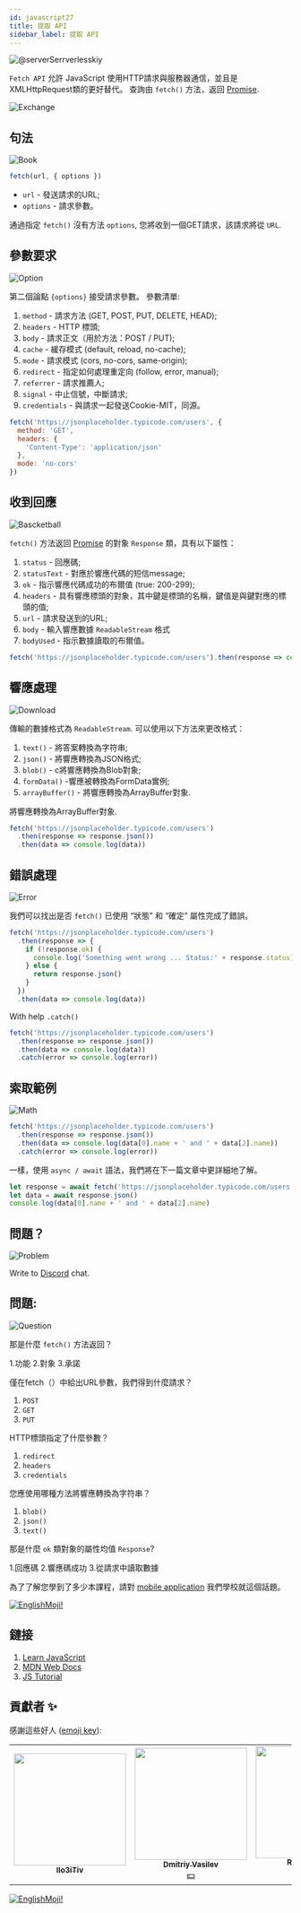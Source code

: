 ```yaml
---
id: javascript27
title: 提取 API
sidebar_label: 提取 API
---
```


![@serverSerrverlesskiy](/img/javascript/headers/28.jpg)

 `Fetch API` 允許 JavaScript 使用HTTP請求與服務器通信，並且是XMLHttpRequest類的更好替代。 查詢由 `fetch()` 方法，返回  [Promise](https://jscamp.app/docs/javascript24).

![Exchange](https://media.giphy.com/media/OPQiZUC381IJ8Sh7UY/giphy.gif)

## 句法

![Book](https://media.giphy.com/media/l0HlOBZcl7sbV6LnO/giphy.gif)

```jsx
fetch(url, { options })
```

- `url` - 發送請求的URL;
- `options` - 請求參數。

通過指定 `fetch()` 沒有方法 `options`, 您將收到一個GET請求，該請求將從 `URL`.

## 參數要求

![Option](https://media.giphy.com/media/AazZSBdhIdH9K/giphy.gif)

第二個論點 `{options}` 接受請求參數。 參數清單:

1. `method` - 請求方法 (GET, POST, PUT, DELETE, HEAD);
2. `headers` - HTTP 標頭;
3. `body` - 請求正文（用於方法：POST / PUT);
4. `cache` - 緩存模式 (default, reload, no-cache);
5. `mode` - 請求模式 (cors, no-cors, same-origin);
6. `redirect` - 指定如何處理重定向 (follow, error, manual);
7. `referrer` - 請求推薦人;
8. `signal` - 中止信號，中斷請求;
9. `credentials` - 與請求一起發送Cookie-MIT，同源。

```jsx
fetch('https://jsonplaceholder.typicode.com/users', {
  method: 'GET',
  headers: {
    'Content-Type': 'application/json'
  },
  mode: 'no-cors'
})
```

## 收到回應

![Bascketball](https://media.giphy.com/media/l0MYwdebx8o0XI56E/giphy.gif)

`fetch()` 方法返回  [Promise](https://jscamp.app/docs/javascript24) 的對象 `Response` 類，具有以下屬性：

1. `status` - 回應碼;
2. `statusText` - 對應於響應代碼的短信message;
3. `ok` - 指示響應代碼成功的布爾值 (true: 200-299);
4. `headers` - 具有響應標頭的對象，其中鍵是標頭的名稱，鍵值是與鍵對應的標頭的值;
5. `url` - 請求發送到的URL;
6. `body` - 輸入響應數據 `ReadableStream` 格式
7. `bodyUsed` - 指示數據讀取的布爾值。

```javascript
fetch('https://jsonplaceholder.typicode.com/users').then(response => console.log(response))
```

## 響應處理

![Download](https://media.giphy.com/media/ECoFRCrMgVoQg/giphy.gif)

傳輸的數據格式為 `ReadableStream`. 可以使用以下方法來更改格式：

1. `text()` - 將答案轉換為字符串;
2. `json()` - 將響應轉換為JSON格式;
3. `blob()` - c將響應轉換為Blob對象;
4. `formData()` -響應被轉換為FormData實例;
5. `arrayBuffer()` - 將響應轉換為ArrayBuffer對象.

將響應轉換為ArrayBuffer對象.

```jsx
fetch('https://jsonplaceholder.typicode.com/users')
  .then(response => response.json())
  .then(data => console.log(data))
```

## 錯誤處理

![Error](https://media.giphy.com/media/DHBGehJ3FSZEygszX3/giphy.gif)

我們可以找出是否 `fetch()` 已使用 “狀態” 和 “確定” 屬性完成了錯誤。

```jsx
fetch('https://jsonplaceholder.typicode.com/users')
  .then(response => {
    if (!response.ok) {
      console.log('Something went wrong ... Status:' + response.status)
    } else {
      return response.json()
    }
  })
  .then(data => console.log(data))
```

With help `.catch()`

```jsx
fetch('https://jsonplaceholder.typicode.com/users')
  .then(response => response.json())
  .then(data => console.log(data))
  .catch(error => console.log(error))
```

## 索取範例

![Math](https://media.giphy.com/media/xT1Ra5h24Eliux3UVq/giphy.gif)

```javascript
fetch('https://jsonplaceholder.typicode.com/users')
  .then(response => response.json())
  .then(data => console.log(data[0].name + ' and ' + data[2].name))
  .catch(error => console.log(error))
```

一樣，使用 `async / await` 語法，我們將在下一篇文章中更詳細地了解。

```javascript
let response = await fetch('https://jsonplaceholder.typicode.com/users')
let data = await response.json()
console.log(data[0].name + ' and ' + data[2].name)
```

## 問題？

![Problem](https://media.giphy.com/media/xTiTnGeUsWOEwsGoG4/giphy.gif)

Write to [Discord](https://discord.gg/6GDAfXn) chat.

## 問題:

![Question](https://media.giphy.com/media/l0HlRnAWXxn0MhKLK/giphy.gif)

那是什麼 `fetch()` 方法返回？

1.功能
2.對象
3.承諾

僅在fetch（）中給出URL參數，我們得到什麼請求？

1. `POST`
2. `GET`
3. `PUT`

HTTP標頭指定了什麼參數？

1. `redirect`
2. `headers`
3. `credentials`

您應使用哪種方法將響應轉換為字符串？

1. `blob()`
2. `json()`
3. `text()`

那是什麼 `ok` 類對象的屬性均值 `Response`?

1.回應碼
2.響應碼成功
3.從請求中讀取數據

為了了解您學到了多少本課程，請對 [mobile application](http://onelink.to/njhc95) 我們學校就這個話題。

[![EnglishMoji!](/img/logo/englishmoji.png)](https://apps.apple.com/kz/app/englishmoji/id6450254885)

## 鏈接

1. [Learn JavaScript](https://learn.javascript.ru/fetch)
2. [MDN Web Docs](https://developer.mozilla.org/ru/docs/Web/API/Fetch_API/Using_Fetch)
3. [JS Tutorial](https://www.javascripttutorial.net/javascript-fetch-api/)

## 貢獻者 ✨

感謝這些好人 ([emoji key](https://allcontributors.org/docs/en/emoji-key)):

<table>
  <tr> 
    <td align="center"><a href="https://github.com/IIo3iTiv"><img src="https://avatars1.githubusercontent.com/u/72025062?v=4?s=200" width="200px;" alt=""/><br /><sub><b>IIo3iTiv</b></sub></a><br /><a href="https://github.com/gHashTag/react-native-village/commits?author=IIo3iTiv" title="Documentation">  </a></td>
    <td align="center"><a href="https://fullstackserverless.github.io/"><img src="https://avatars0.githubusercontent.com/u/6774813?v=4?s=200" width="200px;" alt=""/><br /><sub><b>Dmitriy Vasilev</b></sub></a><br /><a href="#financial-gHashTag" title="Financial">💵</a></td>
    <td align="center"><a href="https://github.com/Resoner2005"><img src="https://avatars1.githubusercontent.com/u/75675814?v=4?s=200" width="200px;" alt=""/><br /><sub><b>Resoner2005</b></sub></a><br /><a href="https://github.com/gHashTag/react-native-village/issues?q=author%3AResoner2005" title="Bug reports">🐛 🎨 🖋</a></td>
    <td align="center"><a href="https://github.com/Navernoss"><img src="https://avatars0.githubusercontent.com/u/75784137?v=4?s=200" width="200px;" alt=""/><br /><sub><b>Navernoss</b></sub></a><br /><a href="#content-Navernoss" title="Content">🖋 🐛 🎨 </a></td>
  </tr>
  
</table>

[![EnglishMoji!](/img/logo/englishmoji.png)](https://apps.apple.com/kz/app/englishmoji/id6450254885)
